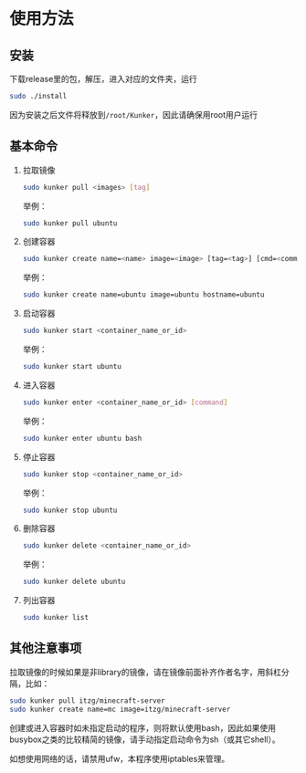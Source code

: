# 使用方法

## 安装

下载release里的包，解压，进入对应的文件夹，运行

```sh
sudo ./install
```

因为安装之后文件将释放到`/root/Kunker`，因此请确保用root用户运行

## 基本命令

1. 拉取镜像

   ```sh
   sudo kunker pull <images> [tag]
   ```

   举例：

   ```sh
   sudo kunker pull ubuntu	
   ```

2. 创建容器

   ```sh
   sudo kunker create name=<name> image=<image> [tag=<tag>] [cmd=<command>] [hostname=<hostname>] [cwd=<cwd>]
   ```

   举例：

   ```sh
   sudo kunker create name=ubuntu image=ubuntu hostname=ubuntu
   ```

3. 启动容器

   ```sh
   sudo kunker start <container_name_or_id>
   ```

   举例：

   ```sh
   sudo kunker start ubuntu
   ```

4. 进入容器

   ```sh
   sudo kunker enter <container_name_or_id> [command]
   ```

   举例：

   ```sh
   sudo kunker enter ubuntu bash
   ```

5. 停止容器

   ```sh
   sudo kunker stop <container_name_or_id>
   ```

   举例：

   ```sh
   sudo kunker stop ubuntu
   ```

6. 删除容器

   ```sh
   sudo kunker delete <container_name_or_id>
   ```

   举例：

   ```sh
   sudo kunker delete ubuntu
   ```

7. 列出容器

   ```sh
   sudo kunker list
   ```

## 其他注意事项

拉取镜像的时候如果是非library的镜像，请在镜像前面补齐作者名字，用斜杠分隔，比如：

```sh
sudo kunker pull itzg/minecraft-server
sudo kunker create name=mc image=itzg/minecraft-server
```

创建或进入容器时如未指定启动的程序，则将默认使用bash，因此如果使用busybox之类的比较精简的镜像，请手动指定启动命令为sh（或其它shell）。

如想使用网络的话，请禁用ufw，本程序使用iptables来管理。